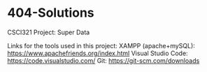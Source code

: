 # 404-Solutions
CSCI321 Project: Super Data

Links for the tools used in this project: 
XAMPP (apache+mySQL): https://www.apachefriends.org/index.html
Visual Studio Code: https://code.visualstudio.com/
Git: https://git-scm.com/downloads